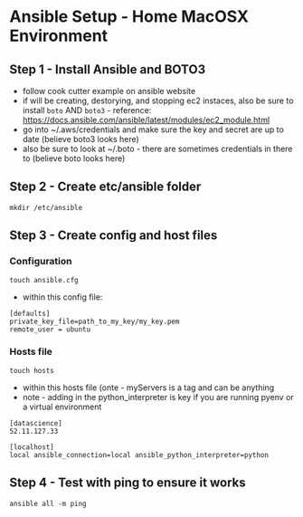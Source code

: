 # Ansible Setup - Home MacOSX Environment


## Step 1 - Install Ansible and BOTO3 
- follow cook cutter example on ansible website 
- if will be creating, destorying, and stopping ec2 instaces, also be sure to install `boto` AND `boto3` - reference: https://docs.ansible.com/ansible/latest/modules/ec2_module.html
- go into ~/.aws/credentials and make sure the key and secret are up to date (believe boto3 looks here)
- also be sure to look at ~/.boto - there are sometimes credentials in there to (believe boto looks here)

## Step 2 - Create etc/ansible folder 
`mkdir /etc/ansible`

## Step 3 - Create config and host files 
### Configuration
`touch ansible.cfg`
- within this config file: 
```
[defaults]
private_key_file=path_to_my_key/my_key.pem
remote_user = ubuntu
```
### Hosts file 
`touch hosts`
- within this hosts file (onte - myServers is a tag and can be anything
- note - adding in the python_interpreter is key if you are running pyenv or a virtual environment
```
[datascience]
52.11.127.33

[localhost]
local ansible_connection=local ansible_python_interpreter=python
```

## Step 4 - Test with ping to ensure it works 
`ansible all -m ping`


